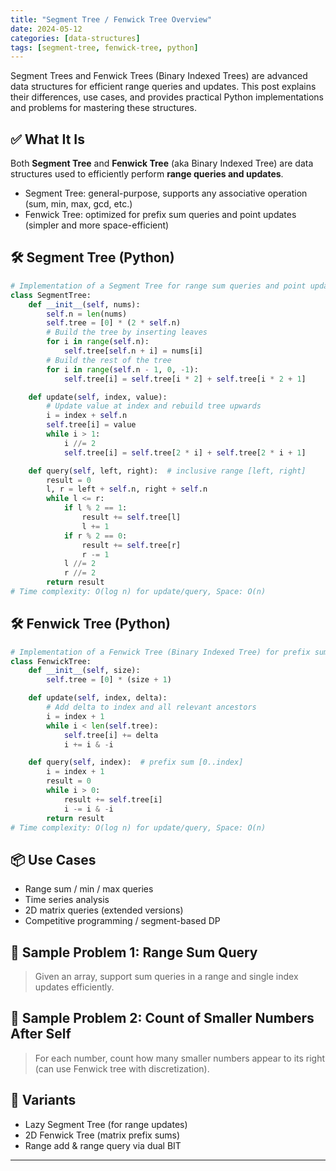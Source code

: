 ```yaml
---
title: "Segment Tree / Fenwick Tree Overview"
date: 2024-05-12
categories: [data-structures]
tags: [segment-tree, fenwick-tree, python]
---
```


Segment Trees and Fenwick Trees (Binary Indexed Trees) are advanced data structures for efficient range queries and updates. This post explains their differences, use cases, and provides practical Python implementations and problems for mastering these structures.

## ✅ What It Is

Both **Segment Tree** and **Fenwick Tree** (aka Binary Indexed Tree) are data structures used to efficiently perform **range queries and updates**.

- Segment Tree: general-purpose, supports any associative operation (sum, min, max, gcd, etc.)
- Fenwick Tree: optimized for prefix sum queries and point updates (simpler and more space-efficient)

## 🛠️ Segment Tree (Python)

```python
# Implementation of a Segment Tree for range sum queries and point updates
class SegmentTree:
    def __init__(self, nums):
        self.n = len(nums)
        self.tree = [0] * (2 * self.n)
        # Build the tree by inserting leaves
        for i in range(self.n):
            self.tree[self.n + i] = nums[i]
        # Build the rest of the tree
        for i in range(self.n - 1, 0, -1):
            self.tree[i] = self.tree[i * 2] + self.tree[i * 2 + 1]

    def update(self, index, value):
        # Update value at index and rebuild tree upwards
        i = index + self.n
        self.tree[i] = value
        while i > 1:
            i //= 2
            self.tree[i] = self.tree[2 * i] + self.tree[2 * i + 1]

    def query(self, left, right):  # inclusive range [left, right]
        result = 0
        l, r = left + self.n, right + self.n
        while l <= r:
            if l % 2 == 1:
                result += self.tree[l]
                l += 1
            if r % 2 == 0:
                result += self.tree[r]
                r -= 1
            l //= 2
            r //= 2
        return result
# Time complexity: O(log n) for update/query, Space: O(n)
```

## 🛠️ Fenwick Tree (Python)

```python
# Implementation of a Fenwick Tree (Binary Indexed Tree) for prefix sums
class FenwickTree:
    def __init__(self, size):
        self.tree = [0] * (size + 1)

    def update(self, index, delta):
        # Add delta to index and all relevant ancestors
        i = index + 1
        while i < len(self.tree):
            self.tree[i] += delta
            i += i & -i

    def query(self, index):  # prefix sum [0..index]
        i = index + 1
        result = 0
        while i > 0:
            result += self.tree[i]
            i -= i & -i
        return result
# Time complexity: O(log n) for update/query, Space: O(n)
```

## 📦 Use Cases

- Range sum / min / max queries
- Time series analysis
- 2D matrix queries (extended versions)
- Competitive programming / segment-based DP

## 📘 Sample Problem 1: Range Sum Query

> Given an array, support sum queries in a range and single index updates efficiently.

## 📘 Sample Problem 2: Count of Smaller Numbers After Self

> For each number, count how many smaller numbers appear to its right (can use Fenwick tree with discretization).

## 🔁 Variants

- Lazy Segment Tree (for range updates)
- 2D Fenwick Tree (matrix prefix sums)
- Range add & range query via dual BIT

---

